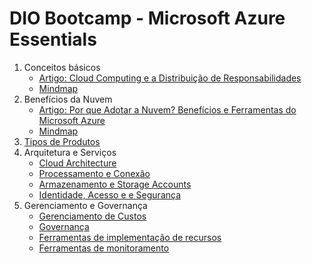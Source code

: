 # DIO Bootcamp - Microsoft Azure Essentials

1. Conceitos básicos
   - [Artigo: Cloud Computing e a Distribuição de Responsabilidades](https://www.linkedin.com/pulse/cloud-computing-e-distribui%25C3%25A7%25C3%25A3o-de-responsabilidades-lucas-carvalho-e0qif/?trackingId=RLZe%2FOi5Q4S35Qtn6kwrAQ%3D%3D)
   - [Mindmap](https://drive.google.com/file/d/18s6ykEHuGLZjIuViup1l5F7XsAjKQaGw/view?usp=sharing)
2. Benefícios da Nuvem
   - [Artigo: Por que Adotar a Nuvem? Benefícios e Ferramentas do Microsoft Azure](https://www.linkedin.com/pulse/por-que-adotar-nuvem-benef%25C3%25ADcios-e-ferramentas-do-azure-lucas-carvalho-5ayjf/?trackingId=Rc5WvBawSG6n9glDesu9VQ%3D%3D)
   - [Mindmap](https://drive.google.com/file/d/1BKGoVbzx6fOwjyrE2J1Fw2aGrzVm8xVo/view?usp=sharing)
4. [Tipos de Produtos](https://excalidraw.com/#json=-NIyS6gEJTDm4kipIzpuO,HltZ4rov9IaNmWCsvc6nHQ)
5. Arquitetura e Serviços
   - [Cloud Architecture](https://excalidraw.com/#json=bQoieBKuxvK5Uy-7kBYR3,vzMfYrRjWDTuIBCacSHQFw)
   - [Processamento e Conexão](https://drive.google.com/file/d/1N-RxNkEBCulEXEJWTzMWPHhiVUFS7u5S/view?usp=sharing)
   - [Armazenamento e Storage Accounts](https://drive.google.com/file/d/1aFEVGdAPbR6_d_O4aysU3GaoQK9wB_vL/view?usp=sharing)
   - [Identidade, Acesso e e Segurança](https://drive.google.com/file/d/1IR5d8wjDkvq7nRNUlPJJgUQ18MY2L9Ro/view?usp=sharing)
6. Gerenciamento e Governança
   - [Gerenciamento de Custos](https://drive.google.com/file/d/1wlpbcFQO9BvWSbZ37R8agWeOhiaXUTtt/view?usp=sharing)
   - [Governança](https://drive.google.com/file/d/1GZNyM3Tu_r3kxZcjR7Ce28UfzKLd3PdF/view?usp=sharing)
   - [Ferramentas de implementação de recursos](https://drive.google.com/file/d/1qGawHcEySEWyoUsw9Wo5c7RetGMrzkGx/view?usp=sharing)
   - [Ferramentas de monitoramento](https://drive.google.com/file/d/1amVc6yHWIfVNXItDr10TS_APrF8POKXT/view?usp=sharing)
